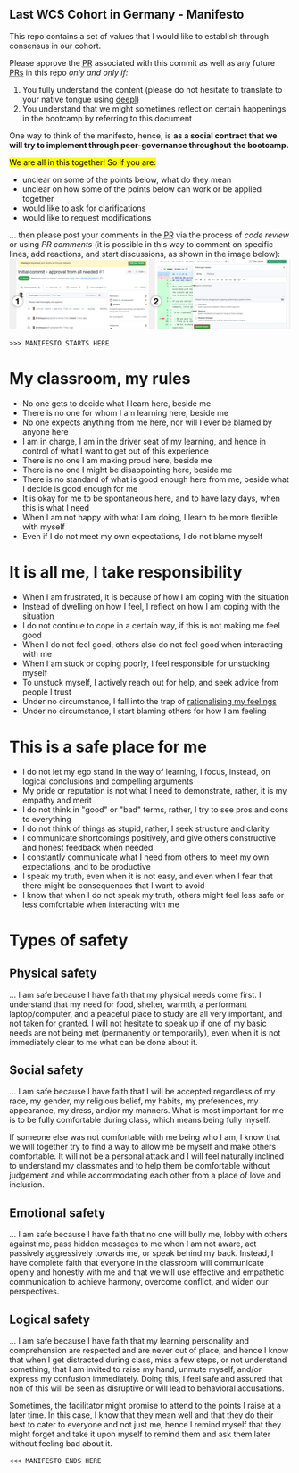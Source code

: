 ## Last WCS Cohort in Germany - Manifesto

This repo contains a set of values that I would like to establish through consensus in our cohort.

Please approve the <abbr title="Pull request">PR</abbr> associated with this commit as well as any future <abbr title="Pull requests">PRs</abbr> in this repo _only and only if:_
1. You fully understand the content (please do not hesitate to translate to your native tongue using [deepl](https://deepl.com))
2. You understand that we might sometimes reflect on certain happenings in the bootcamp by referring to this document 

One way to think of the manifesto, hence, is **as a social contract that we will try to implement through peer-governance throughout the bootcamp.**

<mark>We are all in this together! So if you are:</mark>

- unclear on some of the points below, what do they mean
- unclear on how some of the points below can work or be applied together
- would like to ask for clarifications
- would like to request modifications

... then please post your comments in the <abbr title="Pull request">PR</abbr> via the process of _code review_ or using _PR comments_ (it is possible in this way to comment on specific lines, add reactions, and start discussions, as shown in the image below):
![](./assets/pr_review_collage.png)

```
>>> MANIFESTO STARTS HERE
```

# My classroom, my rules

- No one gets to decide what I learn here, beside me
- There is no one for whom I am learning here, beside me
- No one expects anything from me here, nor will I ever be blamed by anyone here
- I am in charge, I am in the driver seat of my learning, and hence in control of what I want to get out of this experience
- There is no one I am making proud here, beside me 
- There is no one I might be disappointing here, beside me
- There is no standard of what is good enough here from me, beside what I decide is good enough for me
- It is okay for me to be spontaneous here, and to have lazy days, when this is what I need
- When I am not happy with what I am doing, I learn to be more flexible with myself
- Even if I do not meet my own expectations, I do not blame myself

# It is all me, I take responsibility

- When I am frustrated, it is because of how I am coping with the situation
- Instead of dwelling on how I feel, I reflect on how I am coping with the situation
- I do not continue to cope in a certain way, if this is not making me feel good
- When I do not feel good, others also do not feel good when interacting with me
- When I am stuck or coping poorly, I feel responsible for unstucking myself
- To unstuck myself, I actively reach out for help, and seek advice from people I trust
- Under no circumstance, I fall into the trap of [rationalising my feelings](https://en.wikipedia.org/wiki/Emotional_reasoning)
- Under no circumstance, I start blaming others for how I am feeling

# This is a safe place for me

- I do not let my ego stand in the way of learning, I focus, instead, on logical conclusions and compelling arguments
- My pride or reputation is not what I need to demonstrate, rather, it is my empathy and merit
- I do not think in "good" or "bad" terms, rather, I try to see pros and cons to everything
- I do not think of things as stupid, rather, I seek structure and clarity
- I communicate shortcomings positively, and give others constructive and honest feedback when needed
- I constantly communicate what I need from others to meet my own expectations, and to be productive
- I speak my truth, even when it is not easy, and even when I fear that there might be consequences that I want to avoid
- I know that when I do not speak my truth, others might feel less safe or less comfortable when interacting with me

# Types of safety

## Physical safety
... I am safe because I have faith that my physical needs come first. I understand that my need for food, shelter, warmth, a performant laptop/computer, and a peaceful place to study are all very important, and not taken for granted. I will not hesitate to speak up if one of my basic needs are not being met (permanently or temporarily), even when it is not immediately clear to me what can be done about it.

## Social safety
... I am safe because I have faith that I will be accepted regardless of my race, my gender, my religious belief, my habits, my preferences, my appearance, my dress, and/or my manners. What is most important for me is to be fully comfortable during class, which means being fully myself.

If someone else was not comfortable with me being who I am, I know that we will together try to find a way to allow me be myself and make others comfortable. It will not be a personal attack and I will feel naturally inclined to understand my classmates and to help them be comfortable without judgement and while accommodating each other from a place of love and inclusion.

## Emotional safety
... I am safe because I have faith that no one will bully me, lobby with others against me, pass hidden messages to me when I am not aware, act passively aggressively towards me, or speak behind my back. Instead, I have complete faith that everyone in the classroom will communicate openly and honestly with me and that we will use effective and empathetic communication to achieve harmony, overcome conflict, and widen our perspectives.

## Logical safety
... I am safe because I have faith that my learning personality and comprehension are respected and are never out of place, and hence I know that when I get distracted during class, miss a few steps, or not understand something, that I am invited to raise my hand, unmute myself, and/or express my confusion immediately. Doing this, I feel safe and assured that non of this will be seen as disruptive or will lead to behavioral accusations.

Sometimes, the facilitator might promise to attend to the points I raise at a later time. In this case, I know that they mean well and that they do their best to cater to everyone and not just me, hence I remind myself that they might forget and take it upon myself to remind them and ask them later without feeling bad about it.

```
<<< MANIFESTO ENDS HERE
```